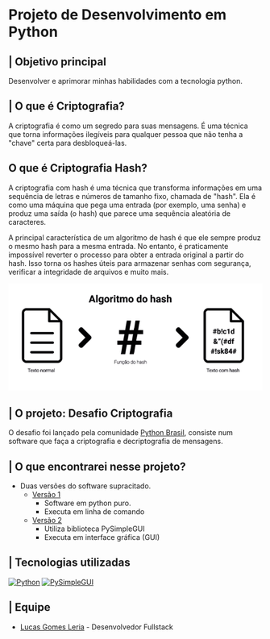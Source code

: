 # Projeto de Desenvolvimento em Python
## | Objetivo principal

Desenvolver e aprimorar minhas habilidades com a tecnologia python.

## | O que é Criptografia?

A criptografia é como um segredo para suas mensagens. É uma técnica que torna informações ilegíveis para qualquer pessoa que não tenha a "chave" certa para desbloqueá-las.

## O que é Criptografia Hash?

A criptografia com hash é uma técnica que transforma informações em uma sequência de letras e números de tamanho fixo, chamada de "hash". Ela é como uma máquina que pega uma entrada (por exemplo, uma senha) e produz uma saída (o hash) que parece uma sequência aleatória de caracteres.

A principal característica de um algoritmo de hash é que ele sempre produz o mesmo hash para a mesma entrada. No entanto, é praticamente impossível reverter o processo para obter a entrada original a partir do hash. Isso torna os hashes úteis para armazenar senhas com segurança, verificar a integridade de arquivos e muito mais.

![Imagem](hash.png)

## | O projeto: Desafio Criptografia

O desafio foi lançado pela comunidade [Python Brasil](https://discord.com/channels/1142478776538763414/1155918502813773974/1155919159021011104), consiste num software que faça a criptografia e decriptografia de mensagens.


## | O que encontrarei nesse projeto?

* Duas versões do software supracitado.
    * [Versão 1](https://github.com/lucasgleria/desafiosPythonBrasil/blob/main/desafio2-criptografia/criptografia_v1.py)
        * Software em python puro.
        * Executa em linha de comando
    * [Versão 2](https://github.com/lucasgleria/desafiosPythonBrasil/blob/main/desafio2-criptografia/criptografia_v2.py)
        * Utiliza biblioteca PySimpleGUI
        * Executa em interface gráfica (GUI)

## | Tecnologias utilizadas

[![Python](https://img.shields.io/badge/python-FFFFFF?style=for-the-badge&logo=python&logoColor=000)](https://www.python.org/)
[![PySimpleGUI](https://img.shields.io/badge/Pysimplegui-FFFFFF?style=for-the-badge&logo=python&logoColor=000)](https://www.pysimplegui.org/en/latest/)

## | Equipe

* [Lucas Gomes Leria](https://www.linkedin.com/in/lucasleria/) - Desenvolvedor Fullstack